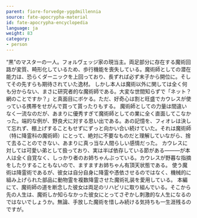 ```yaml
---
parent: fiore-forvedge-yggdmillennia
source: fate-apocrypha-material
id: fate-apocrypha-encyclopedia
language: ja
weight: 83
category:
- person
---
```


“黒”のマスターの一人。フォルヴェッジ家の現当主。両足部分に存在する魔術回路が変質、畸形化しているため、歩行機能を喪失している。魔術師としての潜在能力は、恐らくダーニックを上回っており、長ずれば必ず末子から開位に。そしてその先すらも期待されていた逸材。
しかし本人は魔術以外に関しては全く何も分からない、まさに研究者的な魔術師である。大変な世間知らずで「ネット？網のことですか？」と真面目にボケる。ただ、好奇心は割と旺盛でカウレスが使っている携帯をせがんで買って貰ったりもする。
魔術師としての力量は間違いなく一流なのだが、あまりに優秀すぎて魔術師としての業に全く直面してこなかった。端的な例が、野良犬に対する思い出である。あの記憶を、フィオレは決して忘れず、棚上げすることもせずにずっと向かい合い続けていた。それは魔術師（特に降霊科の魔術師）にとって、絶対に不要なものだと理解していながら、捨て去ることのできない、あまりに真っ当な人間らしい感情だった。
カウレスに対しては可愛い弟として扱っており、実は半ば依存している節がある———が本人は全く自覚なく、しっかり者のお姉ちゃんぶっている。カウレスが野暮な指摘をしたりすることもないので、ますますお姉ちゃん有頂天状態である。
使う魔術は降霊術であるが、彼女は自分自身に降霊や憑依させるのではなく、機械的に組み上げられた部品に動物霊を複数降霊させた魔術礼装を愛用している。
本編にて、魔術師の道を断念した彼女は両足のリハピリに取り組んでいる。そこから先の人生は、魔術しか知らなかった彼女にとってさぞかし刺激的な人生になるのではないでしょうか。無論、手放した魔術を惜しみ続ける気持ちも一生涯残るのですが。
